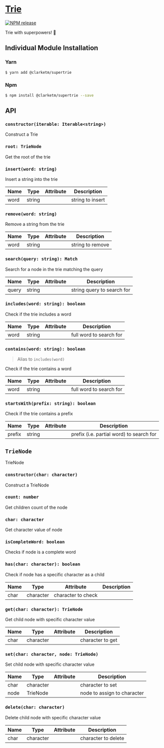 # [Trie](https://www.npmjs.com/package/@clarketm/supertrie)

[![NPM release](https://img.shields.io/npm/v/@clarketm/supertrie.svg)](https://www.npmjs.com/package/@clarketm/supertrie)

Trie with superpowers! 💪

## Individual Module Installation

### Yarn

```bash
$ yarn add @clarketm/supertrie
```

### Npm

```bash
$ npm install @clarketm/supertrie --save
```

## API

### `constructor(iterable: Iterable<string>)`

Construct a Trie

### `root: TrieNode`

Get the root of the trie

### `insert(word: string)`

Insert a string into the trie

| Name | Type   | Attribute | Description      |
| ---- | ------ | --------- | ---------------- |
| word | string |           | string to insert |

### `remove(word: string)`

Remove a string from the trie

| Name | Type   | Attribute | Description      |
| ---- | ------ | --------- | ---------------- |
| word | string |           | string to remove |

### `search(query: string): Match`

Search for a node in the trie matching the query

| Name  | Type   | Attribute | Description                |
| ----- | ------ | --------- | -------------------------- |
| query | string |           | string query to search for |

### `includes(word: string): boolean`

Check if the trie includes a word

| Name | Type   | Attribute | Description             |
| ---- | ------ | --------- | ----------------------- |
| word | string |           | full word to search for |

### `contains(word: string): boolean`

> Alias to `includes(word)`

Check if the trie contains a word

| Name | Type   | Attribute | Description             |
| ---- | ------ | --------- | ----------------------- |
| word | string |           | full word to search for |

### `startsWith(prefix: string): boolean`

Check if the trie contains a prefix

| Name   | Type   | Attribute | Description                              |
| ------ | ------ | --------- | ---------------------------------------- |
| prefix | string |           | prefix (i.e. partial word) to search for |

## `TrieNode`

TrieNode

### `constructor(char: character)`

Construct a TrieNode

### `count: number`

Get children count of the node

### `char: character`

Get character value of node

### `isCompleteWord: boolean`

Checks if node is a complete word

### `has(char: character): boolean`

Check if node has a specific character as a child

| Name | Type      | Attribute          | Description |
| ---- | --------- | ------------------ | ----------- |
| char | character | character to check |

### `get(char: character): TrieNode`

Get child node with specific character value

| Name | Type      | Attribute | Description      |
| ---- | --------- | --------- | ---------------- |
| char | character |           | character to get |

### `set(char: character, node: TrieNode)`

Set child node with specific character value

| Name | Type      | Attribute | Description                 |
| ---- | --------- | --------- | --------------------------- |
| char | character |           | character to set            |
| node | TrieNode  |           | node to assign to character |

### `delete(char: character)`

Delete child node with specific character value

| Name | Type      | Attribute | Description         |
| ---- | --------- | --------- | ------------------- |
| char | character |           | character to delete |
